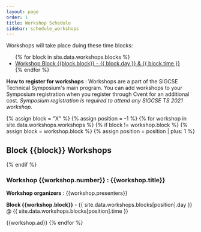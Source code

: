 ```yaml
---
layout: page
order: 1
title: Workshop Schedule
sidebar: schedule_workshops
---
```


Workshops will take place duing these time blocks:
<ul>
{% for block in site.data.workshops.blocks %}
<li><a href="#block-{{block.block | downcase}}">Workshop Block {{block.block}} - {{ block.day }} & {{ block.time }}</a></li>
{% endfor %}
</ul>

<strong>How to register for workshops</strong> : Workshops are a part of the SIGCSE Technical Symposium's main program.  You can add workshops to your Symposium registration when you register through Cvent for an additional cost.  <em>Symposium registration is required to attend any SIGCSE TS 2021 workshop.</em>

{% assign block = "X" %}
{% assign position = -1 %}
{% for workshop in site.data.workshops.workshops %}
   {% if block != workshop.block %}
   {% assign block = workshop.block %}
   {% assign position = position | plus: 1 %}
   <h2 id="block-{{block | downcase}}">Block {{block}} Workshops</h2>
   {% endif %}
   <h3 id="workshop-{{workshop.number}}">Workshop {{workshop.number}} : {{workshop.title}}</h3>
   <p><strong>Workshop organizers</strong> : {{workshop.presenters}}</p>
   <p><strong>Block {{workshop.block}}</strong> - {{ site.data.workshops.blocks[position].day }} @ {{ site.data.workshops.blocks[position].time }}</p>
   {{workshop.ad}}
{% endfor %}
